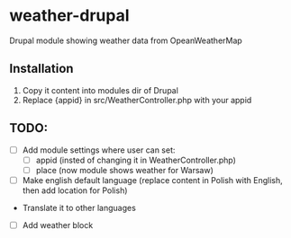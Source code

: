 # weather-drupal
Drupal module showing weather data from OpeanWeatherMap

## Installation
1. Copy it content into modules dir of Drupal
2. Replace {appid} in src/WeatherController.php with your appid

## TODO:
- [ ] Add module settings where user can set:
  - [ ] appid (insted of changing it in WeatherController.php)
  - [ ] place (now module shows weather for Warsaw)
- [ ] Make english default language (replace content in Polish with English, then add location for Polish)
* Translate it to other languages
- [ ] Add weather block
